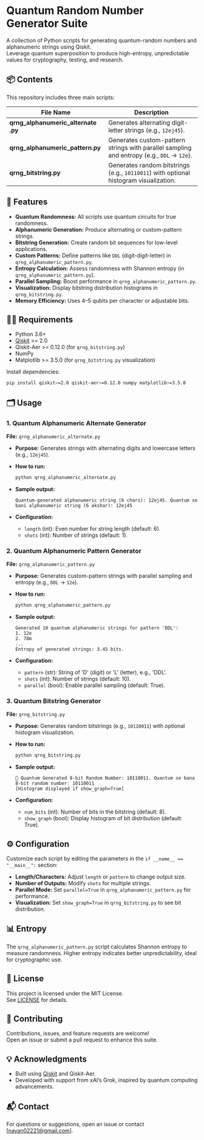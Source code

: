 # Quantum Random Number Generator Suite

A collection of Python scripts for generating quantum-random numbers and alphanumeric strings using Qiskit.  
Leverage quantum superposition to produce high-entropy, unpredictable values for cryptography, testing, and research.

## 📦 Contents

This repository includes three main scripts:

| File Name                     | Description                                                     |
|--------------------------------|-----------------------------------------------------------------|
| **qrng_alphanumeric_alternate .py** | Generates alternating digit-letter strings (e.g., `12ej45`).   |
| **qrng_alphanumeric_pattern.py**      | Generates custom-pattern strings with parallel sampling and entropy (e.g., `DDL` -> `12e`). |
| **qrng_bitstring.py**                 | Generates random bitstrings (e.g., `10110011`) with optional histogram visualization. |

## 🚀 Features

- **Quantum Randomness:** All scripts use quantum circuits for true randomness.
- **Alphanumeric Generation:** Produce alternating or custom-pattern strings.
- **Bitstring Generation:** Create random bit sequences for low-level applications.
- **Custom Patterns:** Define patterns like `DDL` (digit-digit-letter) in `qrng_alphanumeric_pattern.py`.
- **Entropy Calculation:** Assess randomness with Shannon entropy (in `qrng_alphanumeric_pattern.py`).
- **Parallel Sampling:** Boost performance in `qrng_alphanumeric_pattern.py`.
- **Visualization:** Display bitstring distribution histograms in `qrng_bitstring.py`.
- **Memory Efficiency:** Uses 4–5 qubits per character or adjustable bits.

## 🧑‍💻 Requirements

- Python 3.6+
- [Qiskit](https://qiskit.org/) >= 2.0
- Qiskit-Aer >= 0.12.0 (for `qrng_bitstring.py`)
- NumPy
- Matplotlib >= 3.5.0 (for `qrng_bitstring.py` visualization)

Install dependencies:

```bash
pip install qiskit>=2.0 qiskit-aer>=0.12.0 numpy matplotlib>=3.5.0


```

## 🗂️ Usage

### 1. **Quantum Alphanumeric Alternate Generator**

**File:** `qrng_alphanumeric_alternate.py`

- **Purpose:** Generates strings with alternating digits and lowercase letters (e.g., `12ej45`).
- **How to run:**

  ```bash
  python qrng_alphanumeric_alternate.py
  ```

- **Sample output:**
  ```
  Quantum-generated alphanumeric string (6 chars): 12ej45. Quantum se bani alphanumeric string (6 akshar): 12ej45
  ```
- **Configuration:**
  - `length` (int): Even number for string length (default: 6).
  - `shots` (int): Number of strings (default: 1).

### 2. **Quantum Alphanumeric Pattern Generator**

**File:** `qrng_alphanumeric_pattern.py`

- **Purpose:** Generates custom-pattern strings with parallel sampling and entropy (e.g., `DDL` -> `12e`).
- **How to run:**

  ```bash
  python qrng_alphanumeric_pattern.py
  ```

- **Sample output:**
  ```
  Generated 10 quantum alphanumeric strings for pattern 'DDL':
  1. 12e
  2. 78m
  ...
  Entropy of generated strings: 3.45 bits.
  ```
- **Configuration:**
  - `pattern` (str): String of 'D' (digit) or 'L' (letter), e.g., 'DDL'.
  - `shots` (int): Number of strings (default: 10).
  - `parallel` (bool): Enable parallel sampling (default: True).

### 3. **Quantum Bitstring Generator**

**File:** `qrng_bitstring.py`

- **Purpose:** Generates random bitstrings (e.g., `10110011`) with optional histogram visualization.
- **How to run:**

  ```bash
  python qrng_bitstring.py
  ```

- **Sample output:**
  ```
  🎲 Quantum Generated 8-bit Random Number: 10110011. Quantum se bana 8-bit random number: 10110011
  [Histogram displayed if show_graph=True]
  ```
- **Configuration:**
  - `num_bits` (int): Number of bits in the bitstring (default: 8).
  - `show_graph` (bool): Display histogram of bit distribution (default: True).

## ⚙️ Configuration

Customize each script by editing the parameters in the `if __name__ == "__main__":` section:
- **Length/Characters:** Adjust `length` or `pattern` to change output size.
- **Number of Outputs:** Modify `shots` for multiple strings.
- **Parallel Mode:** Set `parallel=True` in `qrng_alphanumeric_pattern.py` for performance.
- **Visualization:** Set `show_graph=True` in `qrng_bitstring.py` to see bit distribution.

## 📊 Entropy

The `qrng_alphanumeric_pattern.py` script calculates Shannon entropy to measure randomness. Higher entropy indicates better unpredictability, ideal for cryptographic use.

## 📄 License

This project is licensed under the MIT License.  
See [LICENSE](LICENSE) for details.

## 🤝 Contributing

Contributions, issues, and feature requests are welcome!  
Open an issue or submit a pull request to enhance this suite.

## 💡 Acknowledgments

- Built using [Qiskit](https://qiskit.org/) and Qiskit-Aer.
- Developed with support from xAI’s Grok, inspired by quantum computing advancements.

## 📬 Contact

For questions or suggestions, open an issue or contact [nayan02221@gmail.com].


